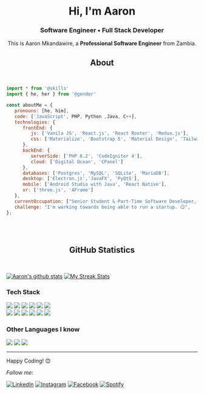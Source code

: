 <h1 align="center">Hi, I'm Aaron</h1>
<h3 align="center">Software Engineer • Full Stack Developer</h3>
<p align="center">

<p align="center">
    This is Aaron Mkandawire, a <b>Professional Software Engineer</b> from Zambia.
<br>

<h2 align="center">About</h2>
<br>

```javascript
import * from '@skills'
import { he, her } from '@gender'

const aboutMe = {
   pronouns: [he, him],
   code: ['JavaScript', PHP, Python ,Java, C++],
   technologies: {
      frontEnd: {
         js: ['Vanila JS', 'React.js', 'React Router', 'Redux.js'],
         css: ['Materialize', 'Bootstrap 5', 'Material Design', 'Tailwind']
      },
      backEnd: {
         serverSide: ['PHP 8.2', 'CodeIgniter 4'],
         cloud: ['Digital Ocean', 'CPanel']
      },      
      databases: ['Postgres', 'MySQL', 'SQLite', 'MariaDB'],
      desktop: ['Electron.js','JavaFX', 'PyQt5'],
      mobile: ['Android Studio with Java', 'React Native'],
      vr: ['three.js', 'AFrame']
   },
   currentOccupation: ["Senior Student & Part-Time Software Developer, open for further Job Opportunities"],
   challenge: "I'm working towards being able to run a startup. 😉",
};
```
</br></br>
<h2 align="center">GitHub Statistics</h2>
<Br>
  
[![Aaron's github stats](https://github-readme-stats.vercel.app/api?username=AaronMk44&show_icons=true&theme=merko&count_private=true&show_icons=true)](https://github.com/AaronMk44/github-readme-stats) 
[![My Streak Stats](https://github-readme-streak-stats.herokuapp.com/?user=AaronMk44&theme=merko)](https://github.com/AaronMk44/github-readme-stats)

### Tech Stack

<img src = "https://img.shields.io/badge/-HTML5-E34F26?style=flat&logo=html5&logoColor=white"> <img src = "https://img.shields.io/badge/-CSS3-1572B6?style=flat&logo=css3&logoColor=white">
<img src="https://img.shields.io/badge/-Bootstrap-563D7C?style=flat&logo=bootstrap&logoColor=white">
<img src="https://img.shields.io/badge/-JavaScript-eed718?style=flat&logo=javascript&logoColor=ffffff">
<img src="https://img.shields.io/badge/-Sass-cc6699?style=flat&logo=sass&logoColor=ffffff">
<img src="https://img.shields.io/badge/-React-000000?style=flat&logo=react&logoColor=00c8ff"><br>
<img src="https://img.shields.io/badge/-MySQL-F29111?style=flat&logo=mysql&logoColor=FFFFFF">
<img src="https://img.shields.io/badge/-Progressive Web Apps-5A0FC8?style=flat">
<img src="http://img.shields.io/badge/-Git-F1502F?style=flat&logo=git&logoColor=FFFFFF">
<img src="http://img.shields.io/badge/-Github-000000?style=flat&logo=github&logoColor=FFFFFF">
<img src="http://img.shields.io/badge/-VS%20Code-007ACC?style=flat&logo=visual%20studio%20code&logoColor=white">
<img src="http://img.shields.io/badge/-Heroku-430098?style=flat&logo=heroku&logoColor=white">

### Other Languages I know
<img src="http://img.shields.io/badge/-Java-F89820?style=flat&logo=java&logoColor=white"> <img src="https://img.shields.io/badge/-C%20&%20C++-659ad2?style=flat&logo=c%2B%2B&logoColor=ffffff"> <img src="https://img.shields.io/badge/-Python-black?style=flat&logo=python&logoColor=white"> 

---

Happy Coding! 😊

<i>Follow me:</i><br>

<a href="https://www.linkedin.com/in/aaron-mkandawire-384126212/" target="_blank"><img src="https://img.shields.io/badge/LinkedIn-%230077B5.svg?&style=flat-square&logo=linkedin&logoColor=white" alt="LinkedIn"></a>
<a href="https://www.instagram.com/aaronmk44/" target="_blank"><img src="https://img.shields.io/badge/Instagram-%23E4405F.svg?&style=flat-square&logo=instagram&logoColor=white" alt="Instagram"></a>
<a href="https://web.facebook.com/aaron.mkandawire.7505/" target="_blank"><img src="https://img.shields.io/badge/Facebook-%231877F2.svg?&style=flat-square&logo=facebook&logoColor=white" alt="Facebook"></a>
<a href="https://open.spotify.com/user/31vsvqw4ltwsaeuccjwv5lphlzym" target="_blank"><img src="https://img.shields.io/badge/Spotify-%231ED760.svg?&style=flat-square&logo=spotify&logoColor=white" alt="Spotify"></a>

</div>
